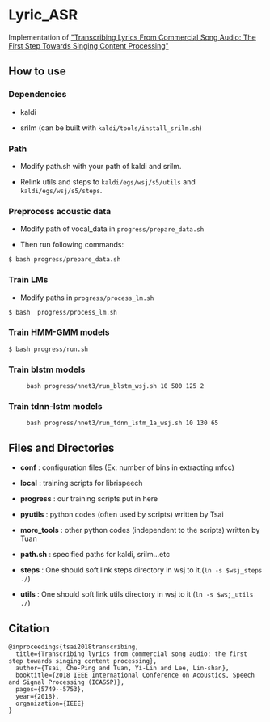 # Lyric_ASR
Implementation of ["Transcribing Lyrics From Commercial Song Audio: The First Step Towards Singing Content Processing"](https://arxiv.org/abs/1804.05306)

## How to use

### Dependencies

- kaldi 

- srilm (can be built with `kaldi/tools/install_srilm.sh`)

### Path

- Modify path.sh with your path of kaldi and srilm.

- Relink utils and steps to `kaldi/egs/wsj/s5/utils` and `kaldi/egs/wsj/s5/steps`.

### Preprocess acoustic data

- Modify path of vocal_data in `progress/prepare_data.sh`

- Then run following commands:

```
$ bash progress/prepare_data.sh
```

### Train LMs

- Modify paths in `progress/process_lm.sh`

```
$ bash  progress/process_lm.sh
```

### Train HMM-GMM models

```
$ bash progress/run.sh
```

### Train blstm models

```
     bash progress/nnet3/run_blstm_wsj.sh 10 500 125 2
```

### Train tdnn-lstm models

```
     bash progress/nnet3/run_tdnn_lstm_1a_wsj.sh 10 130 65
```

## Files and Directories

* **conf** : configuration files (Ex: number of bins in extracting mfcc)

* **local** : training scripts for librispeech

* **progress** : our training scripts put in here

* **pyutils** : python codes (often used by scripts) written by Tsai

* **more_tools** : other python codes (independent to the scripts) written by Tuan

* **path.sh** : specified paths for kaldi, srilm...etc

* **steps** : One should soft link steps directory in wsj to it.(`ln -s $wsj_steps ./`)

* **utils** : One should soft link utils directory in wsj to it (`ln -s $wsj_utils ./`)


## Citation

```
@inproceedings{tsai2018transcribing,
  title={Transcribing lyrics from commercial song audio: the first step towards singing content processing},
  author={Tsai, Che-Ping and Tuan, Yi-Lin and Lee, Lin-shan},
  booktitle={2018 IEEE International Conference on Acoustics, Speech and Signal Processing (ICASSP)},
  pages={5749--5753},
  year={2018},
  organization={IEEE}
}
```
